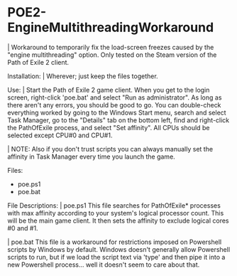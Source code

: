 # POE2-EngineMultithreadingWorkaround
| Workaround to temporarily fix the load-screen freezes caused by the "engine multithreading" option. Only tested on the Steam version of the Path of Exile 2 client.

Installation:
| Wherever; just keep the files together.

Use:
| Start the Path of Exile 2 game client. When you get to the login screen, right-click 'poe.bat' and select "Run as administrator". As long as there   aren't any errors, you should be good to go. You can double-check everything worked by going to the Windows Start menu, search and select Task Manager, go to the "Details" tab on the bottom left, find and right-click the PathOfExile process, and select "Set affinity". All CPUs should be selected except CPU#0 and CPU#1.

| NOTE: Also if you don't trust scripts you can always manually set the affinity in Task Manager every time you launch the game.

Files:
- poe.ps1
- poe.bat

File Descriptions:
| poe.ps1
  This file searches for PathOfExile* processes with max affinity according to your system's logical processor count.
  This will be the main game client. It then sets the affinity to exclude logical cores #0 and #1.

| poe.bat
  This file is a workaround for restrictions imposed on Powershell scripts by Windows by default. Windows doesn't generally allow Powershell
  scripts to run, but if we load the script text via 'type' and then pipe it into a new Powershell process... well it doesn't seem
  to care about that.
  
